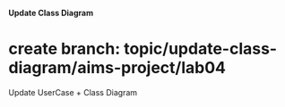 **Update Class Diagram** 
# create branch: topic/update-class-diagram/aims-project/lab04
Update UserCase + Class Diagram